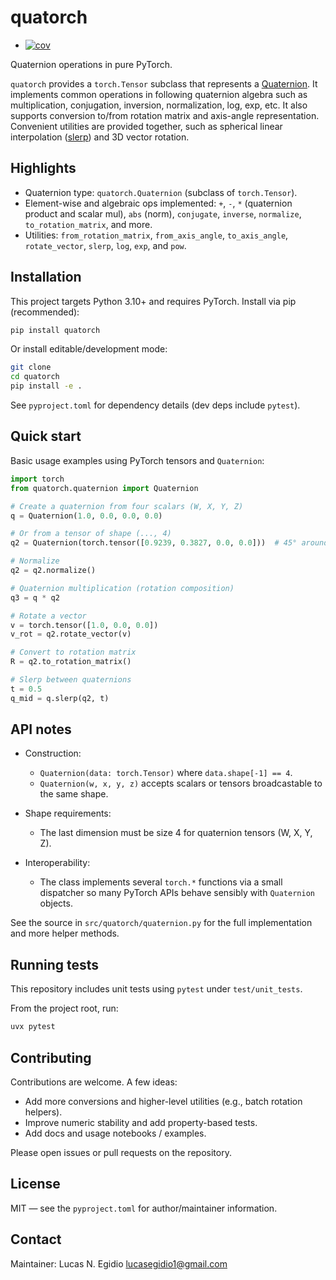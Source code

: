 # quatorch
+ [![cov](https://egidioln.github.io/<repo>/badges/coverage.svg)](https://github.com/egidioln/quatorch/actions)

Quaternion operations in pure PyTorch.

`quatorch` provides a `torch.Tensor` subclass that represents a [Quaternion](https://en.wikipedia.org/wiki/Quaternion). It implements common operations in following quaternion algebra such as multiplication,
conjugation, inversion, normalization, log, exp, etc. It also supports conversion to/from rotation matrix and axis-angle representation. Convenient utilities are provided together, such as spherical linear interpolation ([slerp](https://en.wikipedia.org/wiki/Slerp)) and 3D vector rotation.

## Highlights

- Quaternion type: `quatorch.Quaternion` (subclass of `torch.Tensor`).
- Element-wise and algebraic ops implemented: `+`, `-`, `*` (quaternion product and scalar mul),
	`abs` (norm), `conjugate`, `inverse`, `normalize`, `to_rotation_matrix`, and more.
- Utilities: `from_rotation_matrix`, `from_axis_angle`, `to_axis_angle`, `rotate_vector`, `slerp`,
	`log`, `exp`, and `pow`.

## Installation

This project targets Python 3.10+ and requires PyTorch. Install via pip (recommended):

```bash
pip install quatorch
```

Or install editable/development mode:

```bash
git clone 
cd quatorch
pip install -e .
```

See `pyproject.toml` for dependency details (dev deps include `pytest`).

## Quick start

Basic usage examples using PyTorch tensors and `Quaternion`:

```python
import torch
from quatorch.quaternion import Quaternion

# Create a quaternion from four scalars (W, X, Y, Z)
q = Quaternion(1.0, 0.0, 0.0, 0.0)

# Or from a tensor of shape (..., 4)
q2 = Quaternion(torch.tensor([0.9239, 0.3827, 0.0, 0.0]))  # 45° around X

# Normalize
q2 = q2.normalize()

# Quaternion multiplication (rotation composition)
q3 = q * q2

# Rotate a vector
v = torch.tensor([1.0, 0.0, 0.0])
v_rot = q2.rotate_vector(v)

# Convert to rotation matrix
R = q2.to_rotation_matrix()

# Slerp between quaternions
t = 0.5
q_mid = q.slerp(q2, t)
```

## API notes

- Construction:
	- `Quaternion(data: torch.Tensor)` where `data.shape[-1] == 4`.
	- `Quaternion(w, x, y, z)` accepts scalars or tensors broadcastable to the same shape.

- Shape requirements:
	- The last dimension must be size 4 for quaternion tensors (W, X, Y, Z).

- Interoperability:
	- The class implements several `torch.*` functions via a small dispatcher so
		many PyTorch APIs behave sensibly with `Quaternion` objects.

See the source in `src/quatorch/quaternion.py` for the full implementation and more
helper methods.

## Running tests

This repository includes unit tests using `pytest` under `test/unit_tests`.

From the project root, run:

```bash
uvx pytest 
```

## Contributing

Contributions are welcome. A few ideas:

- Add more conversions and higher-level utilities (e.g., batch rotation helpers).
- Improve numeric stability and add property-based tests.
- Add docs and usage notebooks / examples.

Please open issues or pull requests on the repository.

## License

MIT — see the `pyproject.toml` for author/maintainer information.

## Contact

Maintainer: Lucas N. Egidio <lucasegidio1@gmail.com>

